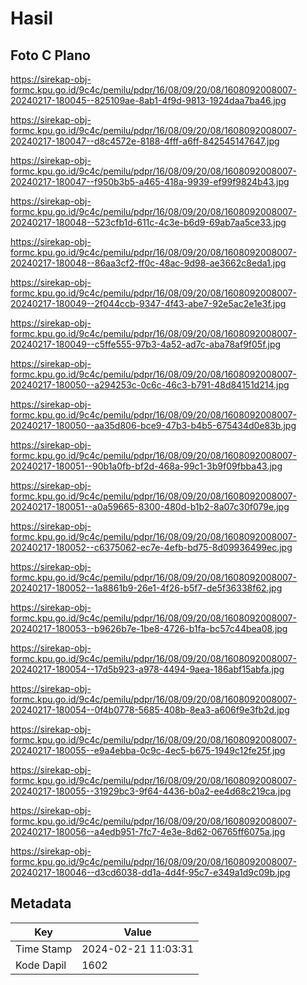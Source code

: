 # Hasil

## Foto C Plano

https://sirekap-obj-formc.kpu.go.id/9c4c/pemilu/pdpr/16/08/09/20/08/1608092008007-20240217-180045--825109ae-8ab1-4f9d-9813-1924daa7ba46.jpg

https://sirekap-obj-formc.kpu.go.id/9c4c/pemilu/pdpr/16/08/09/20/08/1608092008007-20240217-180047--d8c4572e-8188-4fff-a6ff-842545147647.jpg

https://sirekap-obj-formc.kpu.go.id/9c4c/pemilu/pdpr/16/08/09/20/08/1608092008007-20240217-180047--f950b3b5-a465-418a-9939-ef99f9824b43.jpg

https://sirekap-obj-formc.kpu.go.id/9c4c/pemilu/pdpr/16/08/09/20/08/1608092008007-20240217-180048--523cfb1d-611c-4c3e-b6d9-69ab7aa5ce33.jpg

https://sirekap-obj-formc.kpu.go.id/9c4c/pemilu/pdpr/16/08/09/20/08/1608092008007-20240217-180048--86aa3cf2-ff0c-48ac-9d98-ae3662c8eda1.jpg

https://sirekap-obj-formc.kpu.go.id/9c4c/pemilu/pdpr/16/08/09/20/08/1608092008007-20240217-180049--2f044ccb-9347-4f43-abe7-92e5ac2e1e3f.jpg

https://sirekap-obj-formc.kpu.go.id/9c4c/pemilu/pdpr/16/08/09/20/08/1608092008007-20240217-180049--c5ffe555-97b3-4a52-ad7c-aba78af9f05f.jpg

https://sirekap-obj-formc.kpu.go.id/9c4c/pemilu/pdpr/16/08/09/20/08/1608092008007-20240217-180050--a294253c-0c6c-46c3-b791-48d84151d214.jpg

https://sirekap-obj-formc.kpu.go.id/9c4c/pemilu/pdpr/16/08/09/20/08/1608092008007-20240217-180050--aa35d806-bce9-47b3-b4b5-675434d0e83b.jpg

https://sirekap-obj-formc.kpu.go.id/9c4c/pemilu/pdpr/16/08/09/20/08/1608092008007-20240217-180051--90b1a0fb-bf2d-468a-99c1-3b9f09fbba43.jpg

https://sirekap-obj-formc.kpu.go.id/9c4c/pemilu/pdpr/16/08/09/20/08/1608092008007-20240217-180051--a0a59665-8300-480d-b1b2-8a07c30f079e.jpg

https://sirekap-obj-formc.kpu.go.id/9c4c/pemilu/pdpr/16/08/09/20/08/1608092008007-20240217-180052--c6375062-ec7e-4efb-bd75-8d09936499ec.jpg

https://sirekap-obj-formc.kpu.go.id/9c4c/pemilu/pdpr/16/08/09/20/08/1608092008007-20240217-180052--1a8861b9-26e1-4f26-b5f7-de5f36338f62.jpg

https://sirekap-obj-formc.kpu.go.id/9c4c/pemilu/pdpr/16/08/09/20/08/1608092008007-20240217-180053--b9626b7e-1be8-4726-b1fa-bc57c44bea08.jpg

https://sirekap-obj-formc.kpu.go.id/9c4c/pemilu/pdpr/16/08/09/20/08/1608092008007-20240217-180054--17d5b923-a978-4494-9aea-186abf15abfa.jpg

https://sirekap-obj-formc.kpu.go.id/9c4c/pemilu/pdpr/16/08/09/20/08/1608092008007-20240217-180054--0f4b0778-5685-408b-8ea3-a606f9e3fb2d.jpg

https://sirekap-obj-formc.kpu.go.id/9c4c/pemilu/pdpr/16/08/09/20/08/1608092008007-20240217-180055--e9a4ebba-0c9c-4ec5-b675-1949c12fe25f.jpg

https://sirekap-obj-formc.kpu.go.id/9c4c/pemilu/pdpr/16/08/09/20/08/1608092008007-20240217-180055--31929bc3-9f64-4436-b0a2-ee4d68c219ca.jpg

https://sirekap-obj-formc.kpu.go.id/9c4c/pemilu/pdpr/16/08/09/20/08/1608092008007-20240217-180056--a4edb951-7fc7-4e3e-8d62-06765ff6075a.jpg

https://sirekap-obj-formc.kpu.go.id/9c4c/pemilu/pdpr/16/08/09/20/08/1608092008007-20240217-180046--d3cd6038-dd1a-4d4f-95c7-e349a1d9c09b.jpg


## Metadata

| Key        | Value               |
| ---------- | ------------------- |
| Time Stamp | 2024-02-21 11:03:31 |
| Kode Dapil | 1602                |



